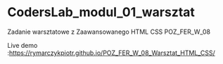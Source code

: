 # CodersLab_modul_01_warsztat
Zadanie warsztatowe z Zaawansowanego HTML CSS POZ_FER_W_08


Live demo :https://rymarczykpiotr.github.io/POZ_FER_W_08_Warsztat_HTML_CSS/

